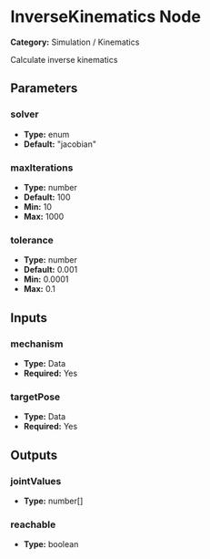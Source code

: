 
# InverseKinematics Node

**Category:** Simulation / Kinematics

Calculate inverse kinematics

## Parameters


### solver
- **Type:** enum
- **Default:** "jacobian"





### maxIterations
- **Type:** number
- **Default:** 100
- **Min:** 10
- **Max:** 1000



### tolerance
- **Type:** number
- **Default:** 0.001
- **Min:** 0.0001
- **Max:** 0.1



## Inputs


### mechanism
- **Type:** Data
- **Required:** Yes



### targetPose
- **Type:** Data
- **Required:** Yes



## Outputs


### jointValues
- **Type:** number[]



### reachable
- **Type:** boolean




